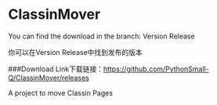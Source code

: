 # ClassinMover
You can find the download in the branch: Version Release

你可以在Version Release中找到发布的版本

###Download Link下载链接：https://github.com/PythonSmall-Q/ClassinMover/releases

A project to move Classin Pages
